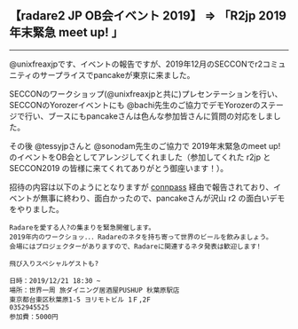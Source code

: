 ## 【radare2 JP OB会イベント 2019】 => 「R2jp 2019年末緊急 meet up! 」

---

@unixfreaxjpです、イベントの報告ですが、2019年12月のSECCONでr2コミュニティのサープライスでpancakeが東京に来ました。

SECCONのワークショップ(@unixfreaxjpと共に)プレセンテーションを行い、SECCONのYorozerイベントにも @bachi先生のご協力でデモYorozerのステージで行い、ブースにもpancakeさんは色んな参加皆さんに質問の対応をしました。

その後 @tessyjpさんと @sonodam先生のご協力で 2019年末緊急のmeet up! のイベントをOB会としてアレンジしてくれました（参加してくれた r2jp と SECCON2019 の皆様に来てくれてありがとう御座います！）。

招待の内容は以下のようにとなりますが [connpass](https://connpass.com/event/159899/) 経由で報告されており、イベントが無事に終わり、面白かったので、pancakeさんが沢山 r2 の面白いデモをやりました。

```
Radareを愛する人?の集まりを緊急開催します。
2019年内のワークショッ．．．Radareのネタを持ち寄って世界のビールを飲みましょう。
会場にはプロジェクターがありますので、Radareに関連するネタ発表は歓迎します!

飛び入りスペシャルゲストも?

日時：2019/12/21 18:30 ~ 
場所：世界一周 旅ダイニング居酒屋PUSHUP 秋葉原駅店 
東京都台東区秋葉原1-5 ヨリモトビル 1Ｆ,2F
0352945525
参加費：5000円
```

